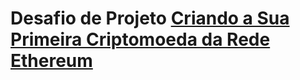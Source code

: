# Desafio de Projeto [Criando a Sua Primeira Criptomoeda da Rede Ethereum](https://web.dio.me/lab/criando-a-sua-primeira-criptomoeda-da-rede-ethereum/learning/dd09dbb2-a880-4483-90a8-a8d27cce6ef0)
